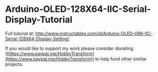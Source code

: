 # Arduino-OLED-128X64-IIC-Serial-Display-Tutorial
Full tutorial at: http://www.instructables.com/id/Arduino-OLED-096-IIC-Serial-128X64-Display-Setting/

If you would like to support my work please consider donating ([https://www.paypal.me/HobbyTransform](https://www.paypal.me/HobbyTransform)) to help fund other similar projects.
